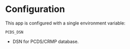 # Configuration

This app is configured with a single environment variable:

`PCDS_DSN`

- DSN for PCDS/CRMP database.

